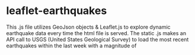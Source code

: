 # leaflet-earthquakes

This .js file utilizes GeoJson objects &amp; Leaflet.js to explore dynamic earthquake data every time the html file is served. The static .js makes an API call to USGS (United States Geological Survey) to load the most recent earthquakes within the last week with a magnitude of 
